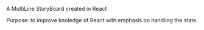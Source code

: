 A MultiLine StoryBoard created in React 














Purpose: to improve knoledge of React with emphasis on handling the state.
